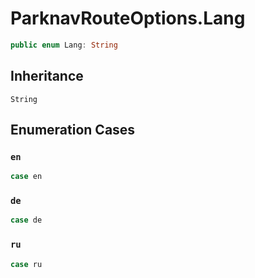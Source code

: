 # ParknavRouteOptions.Lang

``` swift
public enum Lang: String 
```

## Inheritance

`String`

## Enumeration Cases

### `en`

``` swift
case en
```

### `de`

``` swift
case de
```

### `ru`

``` swift
case ru
```
